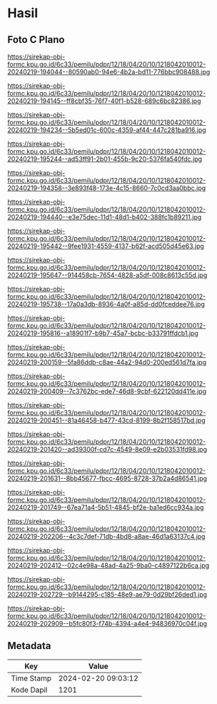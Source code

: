 # Hasil

## Foto C Plano

https://sirekap-obj-formc.kpu.go.id/6c33/pemilu/pdpr/12/18/04/20/10/1218042010012-20240219-194044--80590ab0-94e6-4b2a-bd11-776bbc908488.jpg

https://sirekap-obj-formc.kpu.go.id/6c33/pemilu/pdpr/12/18/04/20/10/1218042010012-20240219-194145--ff8cbf35-76f7-40f1-b528-689c6bc82386.jpg

https://sirekap-obj-formc.kpu.go.id/6c33/pemilu/pdpr/12/18/04/20/10/1218042010012-20240219-194234--5b5ed01c-600c-4359-af44-447c281ba916.jpg

https://sirekap-obj-formc.kpu.go.id/6c33/pemilu/pdpr/12/18/04/20/10/1218042010012-20240219-195244--ad53ff91-2b01-455b-9c20-5376fa540fdc.jpg

https://sirekap-obj-formc.kpu.go.id/6c33/pemilu/pdpr/12/18/04/20/10/1218042010012-20240219-194358--3e893f48-173e-4c15-8660-7c0cd3aa0bbc.jpg

https://sirekap-obj-formc.kpu.go.id/6c33/pemilu/pdpr/12/18/04/20/10/1218042010012-20240219-194440--e3e75dec-11d1-48d1-b402-388fc1b89211.jpg

https://sirekap-obj-formc.kpu.go.id/6c33/pemilu/pdpr/12/18/04/20/10/1218042010012-20240219-195442--9fee1931-4559-4137-b62f-acd505d45e63.jpg

https://sirekap-obj-formc.kpu.go.id/6c33/pemilu/pdpr/12/18/04/20/10/1218042010012-20240219-195647--914458cb-7654-4828-a5df-008c8613c55d.jpg

https://sirekap-obj-formc.kpu.go.id/6c33/pemilu/pdpr/12/18/04/20/10/1218042010012-20240219-195738--17a0a3db-8936-4a0f-a85d-dd0fceddee76.jpg

https://sirekap-obj-formc.kpu.go.id/6c33/pemilu/pdpr/12/18/04/20/10/1218042010012-20240219-195816--a18901f7-b9b7-45a7-bcbc-b33791ffdcb1.jpg

https://sirekap-obj-formc.kpu.go.id/6c33/pemilu/pdpr/12/18/04/20/10/1218042010012-20240219-200159--5fa86ddb-c8ae-44a2-94d0-200ed561d7fa.jpg

https://sirekap-obj-formc.kpu.go.id/6c33/pemilu/pdpr/12/18/04/20/10/1218042010012-20240219-200409--7c3762bc-ede7-46d8-9cbf-622120dd411e.jpg

https://sirekap-obj-formc.kpu.go.id/6c33/pemilu/pdpr/12/18/04/20/10/1218042010012-20240219-200451--81a46458-b477-43cd-8199-8b2f158517bd.jpg

https://sirekap-obj-formc.kpu.go.id/6c33/pemilu/pdpr/12/18/04/20/10/1218042010012-20240219-201420--ad39300f-cd7c-4549-8e09-e2b03531fd98.jpg

https://sirekap-obj-formc.kpu.go.id/6c33/pemilu/pdpr/12/18/04/20/10/1218042010012-20240219-201631--8bb45677-fbcc-4695-8728-37b2a4d86541.jpg

https://sirekap-obj-formc.kpu.go.id/6c33/pemilu/pdpr/12/18/04/20/10/1218042010012-20240219-201749--67ea71a4-5b51-4845-bf2e-ba1ed6cc934a.jpg

https://sirekap-obj-formc.kpu.go.id/6c33/pemilu/pdpr/12/18/04/20/10/1218042010012-20240219-202206--4c3c7def-71db-4bd8-a8ae-46d1a63137c4.jpg

https://sirekap-obj-formc.kpu.go.id/6c33/pemilu/pdpr/12/18/04/20/10/1218042010012-20240219-202412--02c4e98a-48ad-4a25-9ba0-c4897122b6ca.jpg

https://sirekap-obj-formc.kpu.go.id/6c33/pemilu/pdpr/12/18/04/20/10/1218042010012-20240219-202729--b9144295-c185-48e9-ae79-0d29bf26ded1.jpg

https://sirekap-obj-formc.kpu.go.id/6c33/pemilu/pdpr/12/18/04/20/10/1218042010012-20240219-202909--b5fc80f3-f74b-4394-a4e4-94836970c04f.jpg


## Metadata

| Key        | Value               |
| ---------- | ------------------- |
| Time Stamp | 2024-02-20 09:03:12 |
| Kode Dapil | 1201                |



